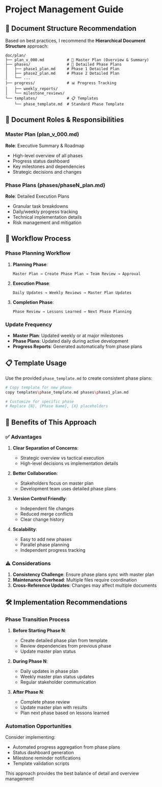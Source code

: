 # Project Management Guide

## 📁 Document Structure Recommendation

Based on best practices, I recommend the **Hierarchical Document Structure** approach:

```
doc/plan/
├── plan_v_000.md          # 🎯 Master Plan (Overview & Summary)
├── phases/                # 📂 Detailed Phase Plans
│   ├── phase1_plan.md     # Phase 1 Detailed Plan
│   ├── phase2_plan.md     # Phase 2 Detailed Plan
│   └── ...
├── progress/              # 📊 Progress Tracking
│   ├── weekly_reports/
│   └── milestone_reviews/
└── templates/             # 📋 Templates
    └── phase_template.md  # Standard Phase Template
```

## 🎯 Document Roles & Responsibilities

### Master Plan (plan_v_000.md)
**Role**: Executive Summary & Roadmap
- High-level overview of all phases
- Progress status dashboard
- Key milestones and dependencies
- Strategic decisions and changes

### Phase Plans (phases/phaseN_plan.md)
**Role**: Detailed Execution Plans
- Granular task breakdowns
- Daily/weekly progress tracking
- Technical implementation details
- Risk management and mitigation

## 🔄 Workflow Process

### Phase Planning Workflow

1. **Planning Phase**:
   ```
   Master Plan → Create Phase Plan → Team Review → Approval
   ```

2. **Execution Phase**:
   ```
   Daily Updates → Weekly Reviews → Master Plan Updates
   ```

3. **Completion Phase**:
   ```
   Phase Review → Lessons Learned → Next Phase Planning
   ```

### Update Frequency

- **Master Plan**: Updated weekly or at major milestones
- **Phase Plans**: Updated daily during active development
- **Progress Reports**: Generated automatically from phase plans

## 📋 Template Usage

Use the provided `phase_template.md` to create consistent phase plans:

```bash
# Copy template for new phase
copy templates\phase_template.md phases\phase1_plan.md

# Customize for specific phase
# Replace {N}, {Phase Name}, {X} placeholders
```

## 🎯 Benefits of This Approach

### ✅ Advantages

1. **Clear Separation of Concerns**:
   - Strategic overview vs tactical execution
   - High-level decisions vs implementation details

2. **Better Collaboration**:
   - Stakeholders focus on master plan
   - Development team uses detailed phase plans

3. **Version Control Friendly**:
   - Independent file changes
   - Reduced merge conflicts
   - Clear change history

4. **Scalability**:
   - Easy to add new phases
   - Parallel phase planning
   - Independent progress tracking

### ⚠️ Considerations

1. **Consistency Challenge**: Ensure phase plans sync with master plan
2. **Maintenance Overhead**: Multiple files require coordination
3. **Cross-Reference Updates**: Changes may affect multiple documents

## 🛠️ Implementation Recommendations

### Phase Transition Process

1. **Before Starting Phase N**:
   - Create detailed phase plan from template
   - Review dependencies from previous phase
   - Update master plan status

2. **During Phase N**:
   - Daily updates in phase plan
   - Weekly master plan status updates
   - Regular stakeholder communication

3. **After Phase N**:
   - Complete phase review
   - Update master plan with results
   - Plan next phase based on lessons learned

### Automation Opportunities

Consider implementing:
- Automated progress aggregation from phase plans
- Status dashboard generation
- Milestone reminder notifications
- Template validation scripts

This approach provides the best balance of detail and overview management!
